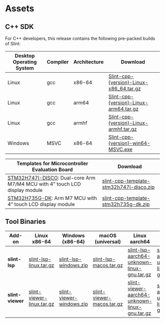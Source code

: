 <!-- Copyright © SixtyFPS GmbH <info@slint.dev> ; SPDX-License-Identifier: MIT -->

# Assets

## C++ SDK

For C++ developers, this release contains the following pre-packed builds of Slint:

| Desktop Operating System | Compiler | Architecture | Download |
|--------------------------|----------|--------------|----------|
| Linux                    | gcc      | x86-64       | [Slint-cpp-{version}-Linux-x86_64.tar.gz](https://github.com/slint-ui/slint/releases/download/{download_version}/Slint-cpp-{version}-Linux-x86_64.tar.gz) |
| Linux                    | gcc      | arm64        | [Slint-cpp-{version}-Linux-arm64.tar.gz](https://github.com/slint-ui/slint/releases/download/{download_version}/Slint-cpp-{version}-Linux-arm64.tar.gz) |
| Linux                    | gcc      | armhf        | [Slint-cpp-{version}-Linux-armhf.tar.gz](https://github.com/slint-ui/slint/releases/download/{download_version}/Slint-cpp-{version}-Linux-armhf.tar.gz) |
| Windows                  | MSVC     | x86-64       | [Slint-cpp-{version}-win64-MSVC.exe](https://github.com/slint-ui/slint/releases/download/{download_version}/Slint-cpp-{version}-win64-MSVC.exe) |

| Templates for Microcontroller Evaluation Board | Download |
|----------------------------------|----------|
| [STM32H747I-DISCO](https://www.st.com/en/evaluation-tools/stm32h747i-disco.html): Dual-core Arm M7/M4 MCU with 4” touch LCD display module | [slint-cpp-template-stm32h747i-disco.zip](https://github.com/slint-ui/slint/releases/download/{download_version}/slint-cpp-template-stm32h747i-disco.zip) |
| [STM32H735G-DK](https://www.st.com/en/evaluation-tools/stm32h735g-dk.html): Arm M7 MCU with 4” touch LCD display module | [slint-cpp-template-stm32h735g-dk.zip](https://github.com/slint-ui/slint/releases/download/{download_version}/slint-cpp-template-stm32h735g-dk.zip) |

## Tool Binaries

| Add-on    | Linux x86-64 | Windows (x86-64) | macOS (universal) | Linux aarch64 | Linux armv7 |
|-----------|--------------|---------|-------|-------|-------|
| **slint-lsp** | [slint-lsp-linux.tar.gz](https://github.com/slint-ui/slint/releases/download/{download_version}/slint-lsp-linux.tar.gz) | [slint-lsp-windows.zip](https://github.com/slint-ui/slint/releases/download/{download_version}/slint-lsp-windows.zip) | [slint-lsp-macos.tar.gz](https://github.com/slint-ui/slint/releases/download/{download_version}/slint-lsp-macos.tar.gz) | [slint-lsp-aarch64-unknown-linux-gnu.tar.gz](https://github.com/slint-ui/slint/releases/download/{download_version}/slint-lsp-aarch64-unknown-linux-gnu.tar.gz) | [slint-lsp-armv7-unknown-linux-gnueabihf.tar.gz](https://github.com/slint-ui/slint/releases/download/{download_version}/slint-lsp-armv7-unknown-linux-gnueabihf.tar.gz)
| **slint-viewer** | [slint-viewer-linux.tar.gz](https://github.com/slint-ui/slint/releases/download/{download_version}/slint-viewer-linux.tar.gz) | [slint-viewer-windows.zip](https://github.com/slint-ui/slint/releases/download/{download_version}/slint-viewer-windows.zip) | [slint-viewer-macos.tar.gz](https://github.com/slint-ui/slint/releases/download/{download_version}/slint-viewer-macos.tar.gz) | [slint-viewer-aarch64-unknown-linux-gnu.tar.gz](https://github.com/slint-ui/slint/releases/download/{download_version}/slint-viewer-aarch64-unknown-linux-gnu.tar.gz) | [slint-viewer-armv7-unknown-linux-gnueabihf.tar.gz](https://github.com/slint-ui/slint/releases/download/{download_version}/slint-viewer-armv7-unknown-linux-gnueabihf.tar.gz)
